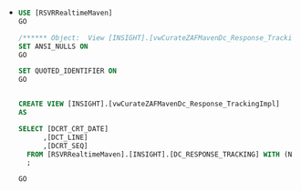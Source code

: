 - ```sql
  USE [RSVRRealtimeMaven]
  GO
  
  /****** Object:  View [INSIGHT].[vwCurateZAFMavenDc_Response_TrackingImpl]    Script Date: 2023/02/08 11:05:48 ******/
  SET ANSI_NULLS ON
  GO
  
  SET QUOTED_IDENTIFIER ON
  GO
  
  
  CREATE VIEW [INSIGHT].[vwCurateZAFMavenDc_Response_TrackingImpl]
  AS
  
  SELECT [DCRT_CRT_DATE]
        ,[DCT_LINE]
        ,[DCRT_SEQ]
    FROM [RSVRRealtimeMaven].[INSIGHT].[DC_RESPONSE_TRACKING] WITH (NOLOCK)
    ;
  
  GO
  
  
  ```